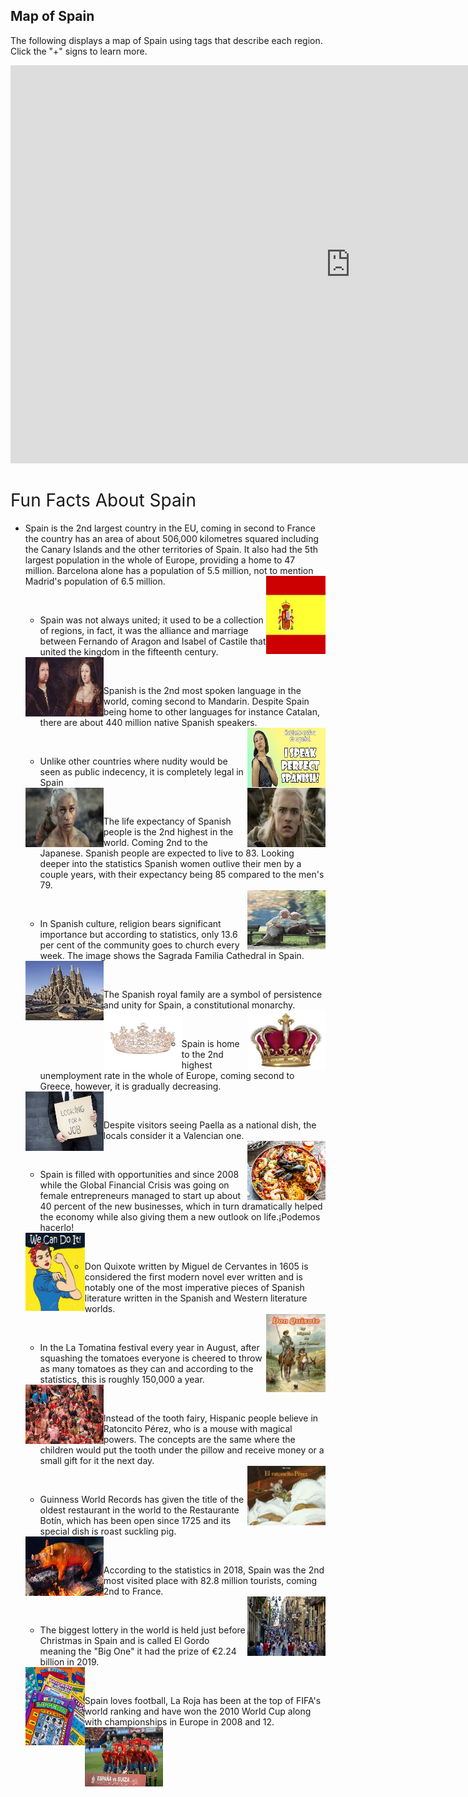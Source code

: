 <div class="container">
  <h2>Map of Spain</h2>
  <p>The following displays a map of Spain using tags that describe each region. Click the "+" signs to learn more.</p>
 </div>
 
 
 <iframe src="https://amayazemmanuel.h5p.com/content/1291194067892799907/embed" width="1088" height="637" frameborder="0" allowfullscreen="allowfullscreen" allow="geolocation *; microphone *; camera *; midi *; encrypted-media *"></iframe><script src="https://amayazemmanuel.h5p.com/js/h5p-resizer.js" charset="UTF-8"></script>

<h1><span style="font-weight: 400;">Fun Facts About Spain</span></h1>

<ul>
<li style="font-weight: 400;" aria-level="1"><span style="font-weight: 400;">Spain is the 2nd largest country in the EU, coming in second to France the country has an area of about 506,000 kilometres squared including the Canary Islands and the other territories of Spain. It also had the 5th largest population in the whole of Europe, providing a home to 47 million. Barcelona alone has a population of 5.5 million, not to mention Madrid's population of 6.5 million.

<img src="flag .jpg" alt="flag" style="float:right;width:95px;height:125px;">
<p>&nbsp;</p>
<ul>
<li style="font-weight: 400;" aria-level="1"><span style="font-weight: 400;">Spain was not always united; it used to be a collection of regions, in fact, it was the alliance and marriage between Fernando of Aragon and Isabel of Castile that united the kingdom in the fifteenth century.</span></li>
</ul>
<img src="king fernando and queen isabel.jpeg" alt="king fernando and queen isabel" style="float:left;width:125px;height:95px;">
<p>&nbsp;</p>
<ul>
<li style="font-weight: 400;" aria-level="1"><span style="font-weight: 400;">Spanish is the 2nd most spoken language in the world, coming second to Mandarin. Despite Spain being home to other languages for instance Catalan, there are about 440 million native Spanish speakers.</span></li>
</ul>
<img src="native.jpeg" alt="native" style="float:right;width:125px;height:95px;">
<p>&nbsp;</p>
<ul>
<li style="font-weight: 400;" aria-level="1"><span style="font-weight: 400;">Unlike other countries where nudity would be seen as public indecency, it is completely legal in Spain</span></li>
</ul>
<img src="nudity .jpeg" alt="nudity" style="float:left;width:125px;height:95px;">
<img src="shocked .jpeg" alt="nudity" style="float:right;width:125px;height:95px;">
<p>&nbsp;</p>
<ul>
<li style="font-weight: 400;" aria-level="1"><span style="font-weight: 400;">The life expectancy of Spanish people is the 2nd highest in the world. Coming 2nd to the Japanese. Spanish people are expected to live to 83. Looking deeper into the statistics Spanish women outlive their men by a couple years, with their expectancy being 85 compared to the men's 79.</span></li>
</ul>
<img src="couple.jpeg" alt="couple" style="float:right;width:125px;height:95px;">
<p>&nbsp;</p>
<ul>
<li style="font-weight: 400;" aria-level="1"><span style="font-weight: 400;">In Spanish culture, religion bears significant importance but according to statistics, only 13.6 per cent of the community goes to church every week. The image shows the Sagrada Familia Cathedral in Spain.</span></li>
</ul>
<img src="church .jpeg" alt="church" style="float:left;width:125px;height:95px;">
<p>&nbsp;</p>
<ul>
<li style="font-weight: 400;" aria-level="1"><span style="font-weight: 400;">The Spanish royal family are a symbol of persistence and unity for Spain, a constitutional monarchy.</span></li>
</ul>
<img src="tiara .jpeg" alt="tiara" style="float:left;width:125px;height:95px;">
<img src="crown male.jpeg" alt="crown male" style="float:right;width:125px;height:95px;">  
<p>&nbsp;</p>
<ul>
<li style="font-weight: 400;" aria-level="1"><span style="font-weight: 400;">Spain is home to the 2nd highest unemployment rate in the whole of Europe, coming second to Greece, however, it is gradually decreasing.</span></li>
</ul>
<img src="unemployment .jpeg" alt="unemployment" style="float:left;width:125px;height:95px;">
<p>&nbsp;</p>
<ul>
<li style="font-weight: 400;" aria-level="1"><span style="font-weight: 400;">Despite visitors seeing Paella as a national dish, the locals consider it a Valencian one.</span></li>
</ul>
<img src="paella.jpeg" alt="paella" style="float:right;width:125px;height:95px;">
<p>&nbsp;</p>
<ul>
<li style="font-weight: 400;" aria-level="1"><span style="font-weight: 400;">Spain is filled with opportunities and since 2008 while the Global Financial Crisis was going on female entrepreneurs managed to start up about 40 percent of the new businesses, which in turn dramatically helped the economy while also giving them a new outlook on life.¡Podemos hacerlo!</span></li>
</ul>
<img src="podemos hacerlo.jpeg" alt="podemos hacerlo" style="float:left;width:95px;height:125px;">
<p>&nbsp;</p>
<ul>
<li style="font-weight: 400;" aria-level="1"><span style="font-weight: 400;">Don Quixote written by Miguel de Cervantes in 1605 is considered the first modern novel ever written and is notably one of the most imperative pieces of Spanish literature written in the Spanish and Western literature worlds.</span></li>
</ul>
<img src="don quixote.jpeg" alt="don quixote" style="float:right;width:95px;height:125px;">
<p>&nbsp;</p>
<ul> 
<li style="font-weight: 400;" aria-level="1"><span style="font-weight: 400;">In the La Tomatina festival every year in August, after squashing the tomatoes everyone is cheered to throw as many tomatoes as they can and according to the statistics, this is roughly 150,000 a year.</span></li>
</ul>
<img src="tomatina.jpeg" alt="tomatina" style="float:left;width:125px;height:95px;">
<p>&nbsp;</p>
<ul>
<li style="font-weight: 400;" aria-level="1"><span style="font-weight: 400;">Instead of the tooth fairy, Hispanic people believe in Ratoncito Pérez, who is a mouse with magical powers. The concepts are the same where the children would put the tooth under the pillow and receive money or a small gift for it the next day.</span></li>
</ul>
<img src="ratoncito.jpeg" alt="ratoncito" style="float:right;width:125px;height:95px;">
<p>&nbsp;</p>
<ul>
<li style="font-weight: 400;" aria-level="1"><span style="font-weight: 400;">Guinness World Records has given the title of the oldest restaurant in the world to the Restaurante Botín, which has been open since 1725 and its special dish is roast suckling pig.</span></li>
</ul>
<img src="pork.jpeg" alt="pork" style="float:left;width:125px;height:95px;">
<p>&nbsp;</p>
<ul>
<li style="font-weight: 400;" aria-level="1"><span style="font-weight: 400;">According to the statistics in 2018, Spain was the 2nd most visited place with 82.8 million tourists, coming 2nd to France.</span></li>
</ul>
<img src="busy madrid.jpeg" alt="busy madrid" style="float:right;width:125px;height:95px;">
<p>&nbsp;</p>
<ul>
<li style="font-weight: 400;" aria-level="1"><span style="font-weight: 400;">The biggest lottery in the world is held just before Christmas in Spain and is called El Gordo meaning the "Big One" it had the prize of €2.24 billion in 2019.</span></li>
</ul>
<img src="lotto.jpeg" alt="lotto" style="float:left;width:95px;height:125px;">
<p>&nbsp;</p>
<ul>
<li style="font-weight: 400;" aria-level="1"><span style="font-weight: 400;">Spain loves football, La Roja has been at the top of FIFA's world ranking and have won the 2010 World Cup along with championships in Europe in 2008 and 12.</span></li>
</ul>	
<img src="football.jpeg" alt="football" style="float:left;width:125px;height:95px;">

